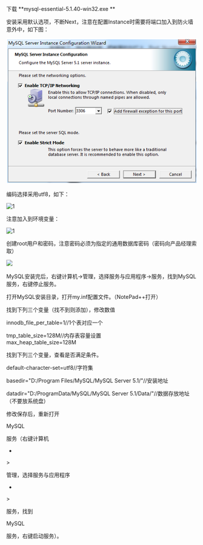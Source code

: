 下载 **mysql-essential-5.1.40-win32.exe **

安装采用默认选项，不断Next，注意在配置Instance时需要将端口加入到防火墙意外中，如下图：

![](/assets/2017-06-13_191414.png)

编码选择采用utf8，如下：

![](file:///C:/Users/golding/AppData/Local/Temp/msohtmlclip1/01/clip_image001.png "1")

注意加入到环境变量：

![](file:///C:/Users/golding/AppData/Local/Temp/msohtmlclip1/01/clip_image001.png "1")

创建root用户和密码，注意密码必须为指定的通用数据库密码（密码向产品经理索取）

![](file:///C:/Users/golding/AppData/Local/Temp/msohtmlclip1/01/clip_image001.png)

MySQL安装完后，右键计算机-&gt;管理，选择服务与应用程序-&gt;服务，找到MySQL服务，右键停止服务。

打开MySQL安装目录，打开my.inf配置文件。（NotePad++打开）

找到下列三个变量（找不到则添加），修改数值

innodb\_file\_per\_table=1//1个表对应一个

tmp\_table\_size=128M//内存表容量设置  
max\_heap\_table\_size=128M

找到下列三个变量，查看是否满足条件。

default-character-set=utf8//字符集

basedir="D:/Program Files/MySQL/MySQL Server 5.1/"//安装地址

datadir="D:/ProgramData/MySQL/MySQL Server 5.1/Data/"//数据存放地址（不要放系统盘）

修改保存后，重新打开

MySQL

服务（右键计算机

-

&gt;

管理，选择服务与应用程序

-

&gt;

服务，找到

MySQL

服务，右键启动服务）。

